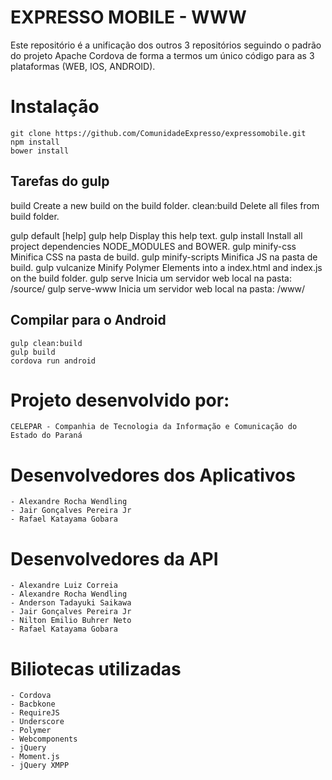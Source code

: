 EXPRESSO MOBILE - WWW
===

Este repositório é a unificação dos outros 3 repositórios seguindo o padrão do projeto Apache Cordova de forma a termos um único código para as 3 plataformas (WEB, IOS, ANDROID).

# Instalação
	
	git clone https://github.com/ComunidadeExpresso/expressomobile.git
	npm install
	bower install

	
## Tarefas do gulp
  build           Create a new build on the build folder.
  clean:build     Delete all files from build folder.

  gulp default         [help]
  gulp help            Display this help text.
  gulp install         Install all project dependencies NODE_MODULES and BOWER.
  gulp minify-css      Minifica CSS na pasta de build.
  gulp minify-scripts  Minifica JS na pasta de build.
  gulp vulcanize       Minify Polymer Elements into a index.html and index.js on the build folder.
  gulp serve           Inicia um servidor web local na pasta: /source/ 
  gulp serve-www       Inicia um servidor web local na pasta: /www/  
  

## Compilar para o Android
	gulp clean:build
	gulp build
	cordova run android


# Projeto desenvolvido por:
    CELEPAR - Companhia de Tecnologia da Informação e Comunicação do Estado do Paraná

# Desenvolvedores dos Aplicativos

	- Alexandre Rocha Wendling
	- Jair Gonçalves Pereira Jr
	- Rafael Katayama Gobara


# Desenvolvedores da API
	
	- Alexandre Luiz Correia
	- Alexandre Rocha Wendling
	- Anderson Tadayuki Saikawa
	- Jair Gonçalves Pereira Jr
	- Nilton Emilio Buhrer Neto
	- Rafael Katayama Gobara


# Biliotecas utilizadas

	- Cordova	
	- Bacbkone
	- RequireJS
	- Underscore
	- Polymer
	- Webcomponents
	- jQuery
	- Moment.js
	- jQuery XMPP

